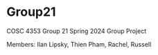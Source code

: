 # Group21
COSC 4353 Group 21 Spring 2024 Group Project

Members: Ilan Lipsky, Thien Pham, Rachel, Russell
